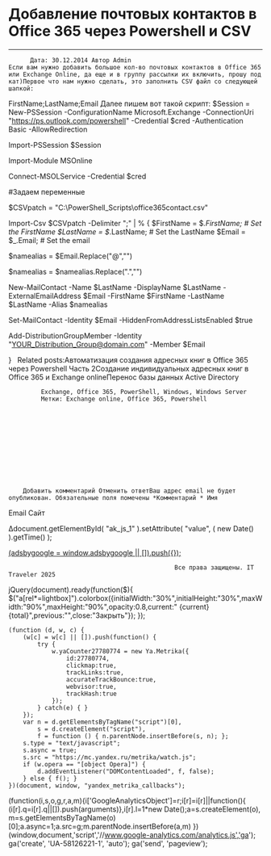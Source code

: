 #                 	Добавление почтовых контактов в Office 365 через Powershell и CSV                	  
***            ***

			
            
		
    
	
    	  Дата: 30.12.2014 Автор Admin  
	Если вам нужно добавить большое кол-во почтовых контактов в Office 365 или Exchange Online, да еще и в группу рассылки их включить, прошу под кат)Первое что нам нужно сделать, это заполнить CSV файл со следующей шапкой:
FirstName;LastName;Email
Далее пишем вот такой скрипт:
$Session = New-PSSession -ConfigurationName Microsoft.Exchange -ConnectionUri "https://ps.outlook.com/powershell" -Credential $cred -Authentication Basic -AllowRedirection

Import-PSSession $Session

Import-Module MSOnline

Connect-MSOLService -Credential $cred

#Задаем переменные

$CSVpatch = "C:\PowerShell_Scripts\office365contact.csv"

Import-Csv $CSVpatch -Delimiter ";" | % {
$FirstName = $_.FirstName; # Set the FirstName
$LastName = $_.LastName; # Set the LastName
$Email = $_.Email; # Set the email

$namealias = $Email.Replace("@","")

$namealias = $namealias.Replace(".","")

New-MailContact -Name $LastName -DisplayName $LastName -ExternalEmailAddress $Email -FirstName $FirstName -LastName $LastName -Alias $namealias

Set-MailContact -Identity $Email -HiddenFromAddressListsEnabled $true

Add-DistributionGroupMember -Identity "YOUR_Distribution_Group@domain.com" -Member $Email

}
&nbsp;
Related posts:Автоматизация создания адресных книг в Office 365 через Powershell Часть 2Создание индивидуальных адресных книг в Office 365 и Exchange onlineПеренос базы данных Active Directory
        
             Exchange, Office 365, PowerShell, Windows, Windows Server 
             Метки: Exchange online, Office 365, Powershell  
        
            
        
    
                        
                    
                    
                
        
                
	
		
		Добавить комментарий Отменить ответВаш адрес email не будет опубликован. Обязательные поля помечены *Комментарий * Имя 
Email 
Сайт 
 
&#916;document.getElementById( "ak_js_1" ).setAttribute( "value", ( new Date() ).getTime() );	
	
<ins class="adsbygoogle"
     style="display:block"
     data-ad-client="ca-pub-1890562251101921"
     data-ad-slot="9117958896"
     data-ad-format="auto">
(adsbygoogle = window.adsbygoogle || []).push({});
			
        
        
		
        
           
    
    
  
	
    
		
        
             
			
                
                    
                                                  Все права защищены. IT Traveler 2025 
                         
                        
																														                    
                    
				
                
                
    
			
		                            
	
	
                
                
			
                
		
        
	
    
jQuery(document).ready(function($){
  $("a[rel*=lightbox]").colorbox({initialWidth:"30%",initialHeight:"30%",maxWidth:"90%",maxHeight:"90%",opacity:0.8,current:" {current}  {total}",previous:"",close:"Закрыть"});
});
  
    (function (d, w, c) {
        (w[c] = w[c] || []).push(function() {
            try {
                w.yaCounter27780774 = new Ya.Metrika({
                    id:27780774,
                    clickmap:true,
                    trackLinks:true,
                    accurateTrackBounce:true,
                    webvisor:true,
                    trackHash:true
                });
            } catch(e) { }
        });
        var n = d.getElementsByTagName("script")[0],
            s = d.createElement("script"),
            f = function () { n.parentNode.insertBefore(s, n); };
        s.type = "text/javascript";
        s.async = true;
        s.src = "https://mc.yandex.ru/metrika/watch.js";
        if (w.opera == "[object Opera]") {
            d.addEventListener("DOMContentLoaded", f, false);
        } else { f(); }
    })(document, window, "yandex_metrika_callbacks");
  (function(i,s,o,g,r,a,m){i['GoogleAnalyticsObject']=r;i[r]=i[r]||function(){
  (i[r].q=i[r].q||[]).push(arguments)},i[r].l=1*new Date();a=s.createElement(o),
  m=s.getElementsByTagName(o)[0];a.async=1;a.src=g;m.parentNode.insertBefore(a,m)
  })(window,document,'script','//www.google-analytics.com/analytics.js','ga');
  ga('create', 'UA-58126221-1', 'auto');
  ga('send', 'pageview');
